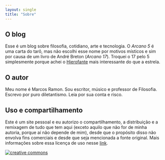 ```yaml
---
layout: single
title: "Sobre"
---
```


## O blog

Esse é um blog sobre filosofia, cotidiano, arte e tecnologia. O *Arcano 5* é uma carta do tarô, mas não escolhi esse nome por motivos místicos e sim por causa de um livro de André Breton (*Arcano 17*). Troquei o 17 pelo 5 simplesmente porque achei o [Hierofante](http://pt.wikipedia.org/wiki/Hierofante) mais interessante do que a estrela.

## O autor
     
Meu nome é Marcos Ramon. Sou escritor, músico e professor de Filosofia. Escrevo por puro diletantismo. Leia por sua conta e risco.

## Uso e compartilhamento
          
Este é um site pessoal e eu autorizo o compartilhamento, a distribuição e a remixagem de tudo que tem aqui (exceto aquilo que não for de minha autoria, porque aí não depende de mim), desde que o propósito disso não envolva fins comerciais e desde que seja mencionada a fonte original. Mais informações sobre essa licença de uso nesse [link](http://creativecommons.org/licenses/by-nc-sa/4.0/).
     
[![creative commons](http://i.creativecommons.org/l/by-nc-sa/3.0/br/88x31.png)](http://creativecommons.org/licenses/by-nc-sa/4.0/)
